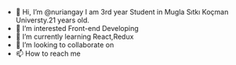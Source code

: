 - 👋 Hi, I’m @nuriangay I am 3rd year Student in Mugla Sıtkı Koçman Universty.21 years old.
- 👀 I’m interested Front-end Developing
- 🌱 I’m currently learning React,Redux
- 💞️ I’m looking to collaborate on 
- 📫 How to reach me 
